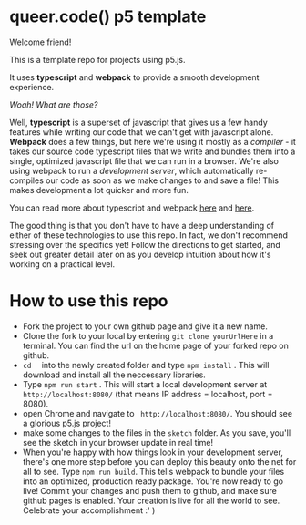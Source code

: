 # queer.code() p5 template
Welcome friend! 

This is a template repo for projects using p5.js.

It uses **typescript** and **webpack** to provide a smooth development experience.

*Woah! What are those?* 

Well, **typescript** is a superset of javascript that gives us a few handy features while writing our code that we can't get with javascript alone. **Webpack** does a few things, but here we're using it mostly as a *compiler* - it takes our source code typescript files that we write and bundles them into a single, optimized javascript file that we can run in a browser. We're also using webpack to run a *development server*, which automatically re-compiles our code as soon as we make changes to and save a file! This makes development a lot quicker and more fun.

You can read more about typescript and webpack [here](https://medium.freecodecamp.org/learn-typescript-in-5-minutes-13eda868daeb) and [here](https://medium.com/@kimberleycook/intro-to-webpack-1d035a47028d).

The good thing is that you don't have to have a deep understanding of either of these technologies to use this repo. In fact, we don't recommend stressing over the specifics yet! Follow the directions to get started, and seek out greater detail later on as you develop intuition about how it's working on a practical level. 

# How to use this repo

- Fork the project to your own github page and give it a new name.
- Clone the fork to your local by entering `git clone yourUrlHere` in a terminal. You can find the url on the home page of your forked repo on github. 
- `cd  ` into the newly created folder and type `npm install` . This will download and install all the neccessary libraries.
- Type `npm run start` . This will start a local development server at `http://localhost:8080/` (that means IP address = localhost, port = 8080).
- open Chrome and navigate to ` http://localhost:8080/`. You should see a glorious p5.js project!
- make some changes to the files in the `sketch` folder. As you save, you'll see the sketch in your browser update in real time!
- When you're happy with how things look in your development server, there's one more step before you can deploy this beauty onto the net for all to see. Type `npm run build`. This tells webpack to bundle your files into an optimized, production ready package. You're now ready to go live! Commit your changes and push them to github, and make sure github pages is enabled. Your creation is live for all the world to see. Celebrate your accomplishment :' )

